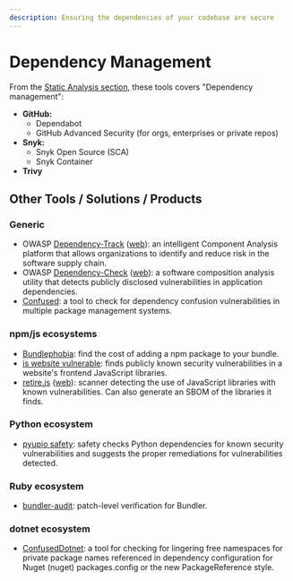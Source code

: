 ```yaml
---
description: Ensuring the dependencies of your codebase are secure
---
```


# Dependency Management

From the [Static Analysis section](static-analysis.md), these tools covers "Dependency management":

* **GitHub:**
  * Dependabot
  * GitHub Advanced Security (for orgs, enterprises or private repos)
* **Snyk:**
  * Snyk Open Source (SCA)
  * Snyk Container
* **Trivy**

## Other Tools / Solutions / Products

### Generic

* OWASP [Dependency-Track](https://github.com/DependencyTrack/dependency-track) ([web](https://dependencytrack.org/)): an intelligent Component Analysis platform that allows organizations to identify and reduce risk in the software supply chain.
* OWASP [Dependency-Check](https://github.com/jeremylong/DependencyCheck) ([web](https://owasp.org/www-project-dependency-check/)): a software composition analysis utility that detects publicly disclosed vulnerabilities in application dependencies.
* [Confused](https://github.com/visma-prodsec/confused): a tool to check for dependency confusion vulnerabilities in multiple package management systems.

### npm/js ecosystems

* [Bundlephobia](https://bundlephobia.com/): find the cost of adding a npm package to your bundle.
* [is website vulnerable](https://github.com/lirantal/is-website-vulnerable): finds publicly known security vulnerabilities in a website's frontend JavaScript libraries.
* [retire.js](https://github.com/RetireJS/retire.js) ([web](https://retirejs.github.io/retire.js/)): scanner detecting the use of JavaScript libraries with known vulnerabilities. Can also generate an SBOM of the libraries it finds.

### Python ecosystem

* [pyupio safety](https://github.com/pyupio/safety): safety checks Python dependencies for known security vulnerabilities and suggests the proper remediations for vulnerabilities detected.

### Ruby ecosystem

* [bundler-audit](https://github.com/rubysec/bundler-audit): patch-level verification for Bundler.

### dotnet ecosystem

* [ConfusedDotnet](https://github.com/visma-prodsec/ConfusedDotnet): a tool for checking for lingering free namespaces for private package names referenced in dependency configuration for Nuget (nuget) packages.config or the new PackageReference style.

